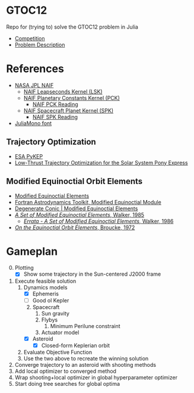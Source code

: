 # GTOC12
Repo for (trying to) solve the GTOC12 problem in Julia

- [Competition](https://gtoc12.tsinghua.edu.cn/competition)
- [Problem Description](https://gtoc12.tsinghua.edu.cn/competition/theProblem)

# References
- [NASA JPL NAIF](https://naif.jpl.nasa.gov/naif/)
   - [NAIF Leapseconds Kernel (LSK)](https://naif.jpl.nasa.gov/pub/naif/generic_kernels/lsk/)
   - [NAIF Planetary Constants Kernel (PCK)](https://naif.jpl.nasa.gov/pub/naif/generic_kernels/pck/)
      - [NAIF PCK Reading](https://naif.jpl.nasa.gov/pub/naif/toolkit_docs/C/req/pck.html)
   - [NAIF Spacecraft Planet Kernel (SPK)](https://naif.jpl.nasa.gov/pub/naif/generic_kernels/spk/)
      - [NAIF SPK Reading](https://naif.jpl.nasa.gov/pub/naif/toolkit_docs/C/req/spk.html)
- [JuliaMono font](https://juliamono.netlify.app/)
## Trajectory Optimization
- [ESA PyKEP](https://github.com/esa/pykep)
- [Low-Thrust Trajectory Optimization for the Solar System Pony Express](https://ai.jpl.nasa.gov/public/documents/papers/AAS-22-015-Paper.pdf)
## Modified Equinoctial Orbit Elements
- [Modified Equinoctial Elements](https://spsweb.fltops.jpl.nasa.gov/portaldataops/mpg/MPG_Docs/Source%20Docs/EquinoctalElements-modified.pdf)
- [Fortran Astrodynamics Toolkit, Modified Equinoctial Module](https://github.com/jacobwilliams/Fortran-Astrodynamics-Toolkit/blob/master/src/modified_equinoctial_module.f90)
- [Degenerate Conic | Modified Equinoctial Elements](https://degenerateconic.com/modified-equinoctial-elements.html)
- [*A Set of Modified Equinoctial Elements*, Walker, 1985](http://cdsads.u-strasbg.fr/pdf/1985CeMec..36..409W)
   - [*Errata - A Set of Modified Equinoctial Elements*, Walker, 1986](http://cdsads.u-strasbg.fr/pdf/1986CeMec..38..391W)
- [*On the Equinoctial Orbit Elements*, Broucke, 1972](https://adsabs.harvard.edu/full/1972CeMec...5..303B)

# Gameplan
0. Plotting
   - [x] Show some trajectory in the Sun-centered J2000 frame
1. Execute feasible solution
   1. Dynamics models
      - [x] Ephemeris
      - [ ] Good ol Kepler
      2. Spacecraft
         1. Sun gravity
         2. Flybys
            1. Minimum Perilune constraint
         3. Actuator model
      - [x] Asteroid
         - [x] Closed-form Keplerian orbit
   2. Evaluate Objective Function
   3. Use the two above to recreate the winning solution
2. Converge trajectory to an asteroid with shooting methods
3. Add local optimizer to converged method
4. Wrap shooting+local optimizer in global hyperparameter optimizer
5. Start doing tree searches for global optima
